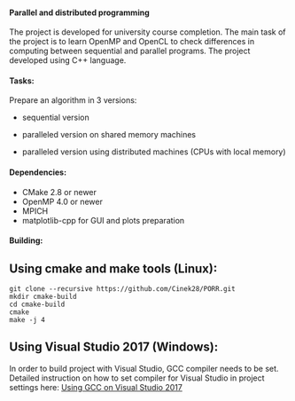 #### Parallel and distributed programming

The project is developed for university course completion. The main task of the project is to
learn OpenMP and OpenCL to check differences in computing between sequential and parallel programs.
The project developed using C++ language.


#### Tasks:
Prepare an algorithm in 3 versions:

* sequential version

* paralleled version on shared memory machines

* paralleled version using distributed machines (CPUs with local memory)

#### Dependencies:

* CMake 2.8 or newer 
* OpenMP 4.0 or newer
* MPICH
* matplotlib-cpp for GUI and plots preparation

#### Building:

## Using cmake and make tools (Linux):

````
git clone --recursive https://github.com/Cinek28/PORR.git
mkdir cmake-build
cd cmake-build
cmake
make -j 4
````

## Using Visual Studio 2017 (Windows):

In order to build project with Visual Studio, GCC compiler needs to be set.
Detailed instruction on how to set compiler for Visual Studio in project settings here:
[Using GCC on Visual Studio 2017](https://blogs.msdn.microsoft.com/vcblog/2017/03/07/use-any-c-compiler-with-visual-studio/)

